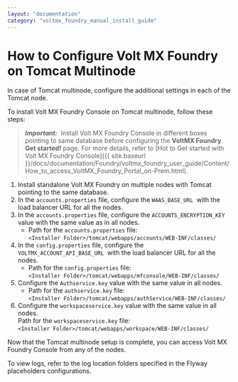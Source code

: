 ```yaml
---
layout: "documentation"
category: "voltmx_foundry_manual_install_guide"
---
```

                             

How to Configure Volt MX Foundry on Tomcat Multinode
===================================================

In case of Tomcat multinode, configure the additional settings in each of the Tomcat node.

To install Volt MX Foundry Console on Tomcat multinode, follow these steps:

> **_Important:_**  Install Volt MX Foundry Console in different boxes pointing to same database before configuring the **VoltMX Foundry Get started!** page. For more details, refer to [Hot to Get started with Volt MX Foundry Console]({{ site.baseurl }}/docs/documentation/Foundry/voltmx_foundry_user_guide/Content/How_to_access_VoltMX_Foundry_Portal_on-Prem.html).

1.  Install standalone Volt MX Foundry on multiple nodes with Tomcat pointing to the same database.
2.  In the `accounts.properties` file, configure the `WAAS_BASE_URL`  with the load balancer URL for all the nodes.
3.  In the `accounts.properties` file, configure the `ACCOUNTS_ENCRYPTION_KEY` value with the same value as in all nodes.
    *   Path for the `accounts.properties` file:  
        `<Installer Folder>/tomcat/webapps/accounts/WEB-INF/classes/`
4.  In the `config.properties` file, configure the  `VOLTMX_ACCOUNT_API_BASE_URL`  with the load balancer URL for all the nodes.
    *   Path for the `config.properties` file:  
        `<Installer Folder>/tomcat/webapps/mfconsole/WEB-INF/classes/`
5.  Configure the `Authservice.key` value with the same value in all nodes.
    *   Path for the `authservice.key` file:  
        `<Installer Folder>/tomcat/webapps/authService/WEB-INF/classes/`
6.  Configure the `workspaceservice.key` value with the same value in all nodes.  
    Path for the `workspaceservice.key` file:  
    `<Installer Folder>/tomcat/webapps/workspace/WEB-INF/classes/`

Now that the Tomcat multinode setup is complete, you can access Volt MX Foundry Console from any of the nodes.

To view logs, refer to the log location folders specified in the Flyway placeholders configurations.
